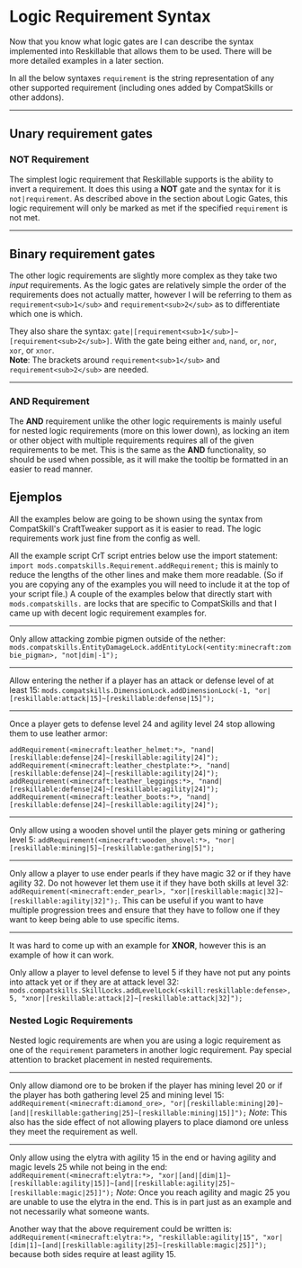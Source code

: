 # Logic Requirement Syntax

Now that you know what logic gates are I can describe the syntax implemented into Reskillable that allows them to be used. There will be more detailed examples in a later section.

In all the below syntaxes `requirement` is the string representation of any other supported requirement (including ones added by CompatSkills or other addons).

* * *

## Unary requirement gates

### NOT Requirement

The simplest logic requirement that Reskillable supports is the ability to invert a requirement. It does this using a **NOT** gate and the syntax for it is `not|requirement`. As described above in the section about Logic Gates, this logic requirement will only be marked as met if the specified `requirement` is not met.

* * *

## Binary requirement gates

The other logic requirements are slightly more complex as they take two *input* requirements. As the logic gates are relatively simple the order of the requirements does not actually matter, however I will be referring to them as `requirement<sub>1</sub>` and `requirement<sub>2</sub>` as to differentiate which one is which.

They also share the syntax: `gate|[requirement<sub>1</sub>]~[requirement<sub>2</sub>]`. With the gate being either `and`, `nand`, `or`, `nor`, `xor`, or `xnor`.  
**Note**: The brackets around `requirement<sub>1</sub>` and `requirement<sub>2</sub>` are needed.

* * *

### AND Requirement

The **AND** requirement unlike the other logic requirements is mainly useful for nested logic requirements (more on this lower down), as locking an item or other object with multiple requirements requires all of the given requirements to be met. This is the same as the **AND** functionality, so should be used when possible, as it will make the tooltip be formatted in an easier to read manner.

## Ejemplos 

All the examples below are going to be shown using the syntax from CompatSkill's CraftTweaker support as it is easier to read. The logic requirements work just fine from the config as well.

All the example script CrT script entries below use the import statement: `import mods.compatskills.Requirement.addRequirement;` this is mainly to reduce the lengths of the other lines and make them more readable. (So if you are copying any of the examples you will need to include it at the top of your script file.) A couple of the examples below that directly start with `mods.compatskills.` are locks that are specific to CompatSkills and that I came up with decent logic requirement examples for.

* * *

Only allow attacking zombie pigmen outside of the nether: `mods.compatskills.EntityDamageLock.addEntityLock(<entity:minecraft:zombie_pigman>, "not|dim|-1");`

* * *

Allow entering the nether if a player has an attack or defense level of at least 15: `mods.compatskills.DimensionLock.addDimensionLock(-1, "or|[reskillable:attack|15]~[reskillable:defense|15]");`

* * *

Once a player gets to defense level 24 and agility level 24 stop allowing them to use leather armor:

    addRequirement(<minecraft:leather_helmet:*>, "nand|[reskillable:defense|24]~[reskillable:agility|24]");
    addRequirement(<minecraft:leather_chestplate:*>, "nand|[reskillable:defense|24]~[reskillable:agility|24]");
    addRequirement(<minecraft:leather_leggings:*>, "nand|[reskillable:defense|24]~[reskillable:agility|24]");
    addRequirement(<minecraft:leather_boots:*>, "nand|[reskillable:defense|24]~[reskillable:agility|24]");
    

* * *

Only allow using a wooden shovel until the player gets mining or gathering level 5: `addRequirement(<minecraft:wooden_shovel:*>, "nor|[reskillable:mining|5]~[reskillable:gathering|5]");`

* * *

Only allow a player to use ender pearls if they have magic 32 or if they have agility 32. Do not however let them use it if they have both skills at level 32: `addRequirement(<minecraft:ender_pearl>, "xor|[reskillable:magic|32]~[reskillable:agility|32]");`. This can be useful if you want to have multiple progression trees and ensure that they have to follow one if they want to keep being able to use specific items.

* * *

It was hard to come up with an example for **XNOR**, however this is an example of how it can work.

Only allow a player to level defense to level 5 if they have not put any points into attack yet or if they are at attack level 32: `mods.compatskills.SkillLocks.addLevelLock(<skill:reskillable:defense>, 5, "xnor|[reskillable:attack|2]~[reskillable:attack|32]");`

### Nested Logic Requirements

Nested logic requirements are when you are using a logic requirement as one of the `requirement` parameters in another logic requirement. Pay special attention to bracket placement in nested requirements.

* * *

Only allow diamond ore to be broken if the player has mining level 20 or if the player has both gathering level 25 and mining level 15: `addRequirement(<minecraft:diamond_ore>, "or|[reskillable:mining|20]~[and|[reskillable:gathering|25]~[reskillable:mining|15]]");` *Note*: This also has the side effect of not allowing players to place diamond ore unless they meet the requirement as well.

* * *

Only allow using the elytra with agility 15 in the end or having agility and magic levels 25 while not being in the end: `addRequirement(<minecraft:elytra:*>, "xor|[and|[dim|1]~[reskillable:agility|15]]~[and|[reskillable:agility|25]~[reskillable:magic|25]]");` *Note*: Once you reach agility and magic 25 you are unable to use the elytra in the end. This is in part just as an example and not necessarily what someone wants.

Another way that the above requirement could be written is: `addRequirement(<minecraft:elytra:*>, "reskillable:agility|15", "xor|[dim|1]~[and|[reskillable:agility|25]~[reskillable:magic|25]]");` because both sides require at least agility 15.
